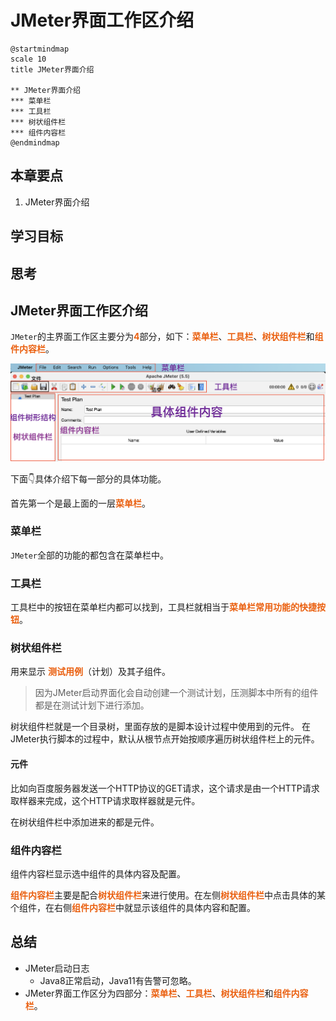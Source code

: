 # JMeter界面工作区介绍


```plantuml
@startmindmap
scale 10
title JMeter界面介绍

** JMeter界面介绍
*** 菜单栏
*** 工具栏
*** 树状组件栏
*** 组件内容栏
@endmindmap
```


## 本章要点

1. JMeter界面介绍


## 学习目标



## 思考


## JMeter界面工作区介绍

`JMeter`的主界面工作区主要分为**4**部分，如下：**菜单栏**、**工具栏**、**树状组件栏**和**组件内容栏**。

![](assets/20230116150926.png)

下面👇具体介绍下每一部分的具体功能。

首先第一个是最上面的一层**菜单栏**。

### 菜单栏

`JMeter`全部的功能的都包含在菜单栏中。

### 工具栏

工具栏中的按钮在菜单栏内都可以找到，工具栏就相当于**菜单栏常用功能的快捷按钮**。

### 树状组件栏

用来显示 **测试用例**（计划）及其子组件。

>因为JMeter启动界面化会自动创建一个测试计划，压测脚本中所有的组件都是在测试计划下进行添加。

树状组件栏就是一个目录树，里面存放的是脚本设计过程中使用到的元件。
在JMeter执行脚本的过程中，默认从根节点开始按顺序遍历树状组件栏上的元件。

#### 元件

比如向百度服务器发送一个HTTP协议的GET请求，这个请求是由一个HTTP请求取样器来完成，这个HTTP请求取样器就是元件。

在树状组件栏中添加进来的都是元件。

### 组件内容栏

组件内容栏显示选中组件的具体内容及配置。

**组件内容栏**主要是配合**树状组件栏**来进行使用。在左侧**树状组件栏**中点击具体的某个组件，在右侧**组件内容栏**中就显示该组件的具体内容和配置。



## 总结

- JMeter启动日志
  - Java8正常启动，Java11有告警可忽略。
- JMeter界面工作区分为四部分：**菜单栏**、**工具栏**、**树状组件栏**和**组件内容栏**。




<style>
  strong {
    color: #ea6010;
    font-weight: bolder;
  }
  .reveal blockquote {
    font-style: unset;
  }
</style>

